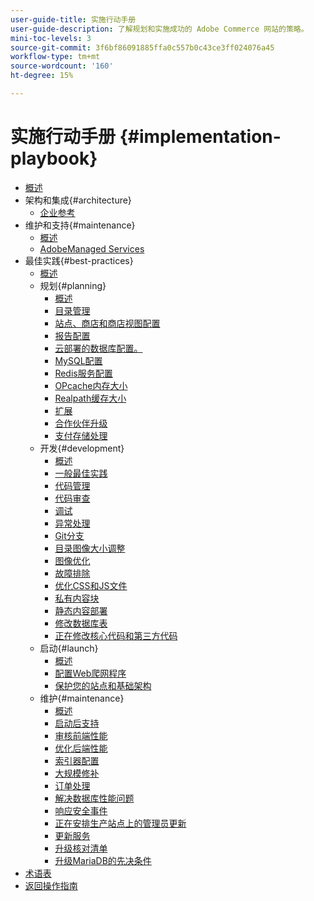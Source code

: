 ```yaml
---
user-guide-title: 实施行动手册
user-guide-description: 了解规划和实施成功的 Adobe Commerce 网站的策略。
mini-toc-levels: 3
source-git-commit: 3f6bf86091885ffa0c557b0c43ce3ff024076a45
workflow-type: tm+mt
source-wordcount: '160'
ht-degree: 15%

---
```



# 实施行动手册 {#implementation-playbook}

- [概述](overview.md)
- 架构和集成{#architecture}
   - [企业参考](architecture/enterprise-blueprint.md)
- 维护和支持{#maintenance}
   - [概述](maintenance/overview.md)
   - [AdobeManaged Services](maintenance/adobe-managed-services.md)
- 最佳实践{#best-practices}
   - [概述](best-practices/phases.md)
   - 规划{#planning}
      - [概述](best-practices/planning/overview.md)
      - [目录管理](best-practices/planning/catalog-management.md)
      - [站点、商店和商店视图配置](best-practices/planning/sites-stores-store-views.md)
      - [报告配置](best-practices/planning/reporting-configuration.md)
      - [云部署的数据库配置&#x200B;。](best-practices/planning/database-on-cloud.md)
      - [MySQL配置](best-practices/planning/mysql-configuration.md)
      - [Redis服务配置](best-practices/planning/redis-service-configuration.md)
      - [OPcache内存大小](best-practices/planning/opcache-memory-size.md)
      - [Realpath缓存大小](best-practices/planning/realpath-cache-size.md)
      - [扩展](best-practices/planning/extensions.md)
      - [合作伙伴升级](best-practices/planning/partner-escalation.md)
      - [支付存储处理](best-practices/planning/payment-processing-storage.md)
   - 开发{#development}
      - [概述](best-practices/development/overview.md)
      - [一般最佳实践](best-practices/development/general.md)
      - [代码管理](best-practices/development/code-management.md)
      - [代码审查](best-practices/development/code-review.md)
      - [调试](best-practices/development/debugging.md)
      - [异常处理](best-practices/development/exception-handling.md)
      - [Git分支](best-practices/development/git-branching.md)
      - [目录图像大小调整](best-practices/development/catalog-image-resizing.md)
      - [图像优化](best-practices/development/image-optimization.md)
      - [故障排除](best-practices/development/troubleshooting.md)
      - [优化CSS和JS文件](best-practices/development/optimize-css-js-files.md)
      - [私有内容块](best-practices/development/private-content-block-configuration.md)
      - [静态内容部署](best-practices/development/static-content-deployment.md)
      - [修改数据库表](best-practices/development/modifying-core-and-third-party-tables.md)
      - [正在修改核心代码和第三方代码](best-practices/development/modifying-core-and-third-party-code.md)
   - 启动{#launch}
      - [概述](best-practices/launch/overview.md)
      - [配置Web爬网程序](best-practices/launch/robots-txt.md)
      - [保护您的站点和基础架构](best-practices/launch/security-best-practices.md)
   - 维护{#maintenance}
      - [概述](best-practices/maintenance/overview.md)
      - [启动后支持](best-practices/maintenance/post-launch.md)
      - [审核前端性能](best-practices/maintenance/frontend-performance.md)
      - [优化后端性能](best-practices/maintenance/backend-performance.md)
      - [索引器配置](best-practices/maintenance/indexer-configuration.md)
      - [大规模修补](best-practices/maintenance/patching-at-scale.md)
      - [订单处理](best-practices/maintenance/order-processing-configuration.md)
      - [解决数据库性能问题](best-practices/maintenance/resolve-database-performance-issues.md)
      - [响应安全事件](best-practices/maintenance/respond-to-security-incident.md)
      - [正在安排生产站点上的管理员更新](best-practices/maintenance/scheduling-admin-updates-in-production.md)
      - [更新服务](best-practices/maintenance/update-services.md)
      - [升级核对清单](best-practices/maintenance/upgrade-checklist.md)
      - [升级MariaDB的先决条件](best-practices/maintenance/mariadb-upgrade.md)
- [术语表](glossary.md)
- [返回操作指南](https://experienceleague.adobe.com/docs/commerce-operations/operational-guides/home.html?lang=zh-Hans)
